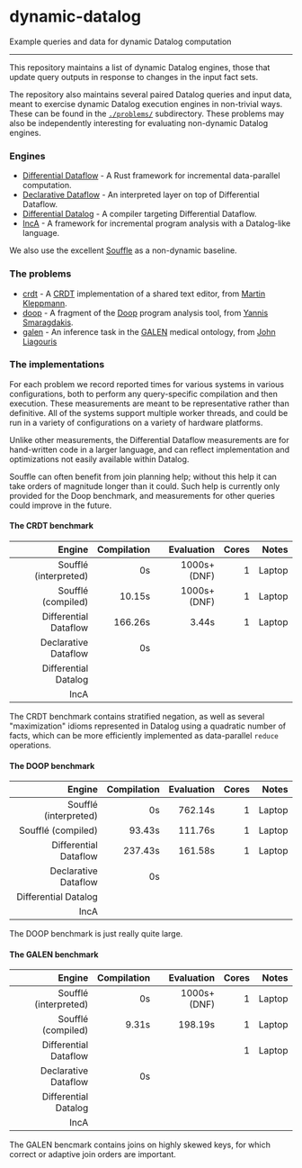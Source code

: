 # dynamic-datalog
Example queries and data for dynamic Datalog computation

---

This repository maintains a list of dynamic Datalog engines, those that update query outputs in response to changes in the input fact sets.

The repository also maintains several paired Datalog queries and input data, meant to exercise dynamic Datalog execution engines in non-trivial ways. These can be found in the [`./problems/`](https://github.com/frankmcsherry/dynamic-datalog/tree/master/problems) subdirectory. These problems may also be independently interesting for evaluating non-dynamic Datalog engines.

### Engines

* [Differential Dataflow](https://github.com/TimelyDataflow/differential-dataflow) - A Rust framework for incremental data-parallel computation.
* [Declarative Dataflow](https://github.com/comnik/declarative-dataflow) - An interpreted layer on top of Differential Dataflow.
* [Differential Datalog](https://github.com/ryzhyk/differential-datalog) - A compiler targeting Differential Dataflow.
* [IncA](https://github.com/szabta89/IncA) - A framework for incremental program analysis with a Datalog-like language.

We also use the excellent [Souffle](https://souffle-lang.github.io) as a non-dynamic baseline.

### The problems

* [crdt](https://github.com/frankmcsherry/dynamic-datalog/tree/master/problems/crdt) - A [CRDT](https://en.wikipedia.org/wiki/Conflict-free_replicated_data_type) implementation of a shared text editor, from [Martin Kleppmann](https://speakerdeck.com/ept/data-structures-as-queries-expressing-crdts-using-datalog?slide=22).
* [doop](https://github.com/frankmcsherry/dynamic-datalog/tree/master/problems/doop) - A fragment of the [Doop](https://people.cs.umass.edu/~yannis/doop-datalog2.0.pdf) program analysis tool, from [Yannis Smaragdakis](https://yanniss.github.io).
* [galen](https://github.com/frankmcsherry/dynamic-datalog/tree/master/problems/galen) - An inference task in the [GALEN](http://www.openclinical.org/prj_galen.html) medical ontology, from [John Liagouris](http://www.vldb.org/pvldb/vol7/p1993-liagouris.pdf)

### The implementations

For each problem we record reported times for various systems in various configurations, both to perform any query-specific compilation and then execution. These measurements are meant to be representative rather than definitive. All of the systems support multiple worker threads, and could be run in a variety of configurations on a variety of hardware platforms.

Unlike other measurements, the Differential Dataflow measurements are for hand-written code in a larger language, and can reflect implementation and optimizations not easily available within Datalog.

Souffle can often benefit from join planning help; without this help it can take orders of magnitude longer than it could. Such help is currently only provided for the Doop benchmark, and measurements for other queries could improve in the future.

#### The CRDT benchmark

| Engine                | Compilation   | Evaluation    | Cores | Notes     |
|----------------------:|--------------:|--------------:|------:|----------:|
| Soufflé (interpreted) | 0s            | 1000s+ (DNF)  |     1 | Laptop    |
| Soufflé (compiled)    | 10.15s        | 1000s+ (DNF)  |     1 | Laptop    |
| Differential Dataflow | 166.26s       | 3.44s         |     1 | Laptop    |
| Declarative Dataflow  | 0s            |               |       |           |
| Differential Datalog  |               |               |       |           |
| IncA                  |               |               |       |           |

The CRDT benchmark contains stratified negation, as well as several "maximization" idioms represented in Datalog using a quadratic number of facts, which can be more efficiently implemented as data-parallel `reduce` operations.

#### The DOOP benchmark

| Engine                | Compilation   | Evaluation    | Cores | Notes     |
|----------------------:|--------------:|--------------:|------:|----------:|
| Soufflé (interpreted) | 0s            | 762.14s       |     1 | Laptop    |
| Soufflé (compiled)    | 93.43s        | 111.76s       |     1 | Laptop    |
| Differential Dataflow | 237.43s       | 161.58s       |     1 | Laptop    |
| Declarative Dataflow  | 0s            |               |       |           |
| Differential Datalog  |               |               |       |           |
| IncA                  |               |               |       |           |

The DOOP benchmark is just really quite large.

#### The GALEN benchmark

| Engine                | Compilation   | Evaluation    | Cores | Notes     |
|----------------------:|--------------:|--------------:|------:|----------:|
| Soufflé (interpreted) | 0s            | 1000s+ (DNF)  |     1 | Laptop    |
| Soufflé (compiled)    | 9.31s         | 198.19s       |     1 | Laptop    |
| Differential Dataflow |               |               |     1 | Laptop    |
| Declarative Dataflow  | 0s            |               |       |           |
| Differential Datalog  |               |               |       |           |
| IncA                  |               |               |       |           |

The GALEN bencmark contains joins on highly skewed keys, for which correct or adaptive join orders are important.
